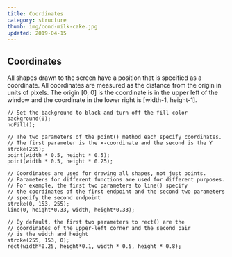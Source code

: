 ```yaml
---
title: Coordinates
category: structure
thumb: img/cond-milk-cake.jpg
updated: 2019-04-15
---
```


## Coordinates

All shapes drawn to the screen have a position that is specified as a coordinate. All coordinates are measured as the distance from the origin in units of pixels. The origin [0, 0] is the coordinate is in the upper left of the window and the coordinate in the lower right is [width-1, height-1].

```
// Set the background to black and turn off the fill color
background(0);
noFill();

// The two parameters of the point() method each specify coordinates.
// The first parameter is the x-coordinate and the second is the Y 
stroke(255);
point(width * 0.5, height * 0.5);
point(width * 0.5, height * 0.25); 

// Coordinates are used for drawing all shapes, not just points.
// Parameters for different functions are used for different purposes.
// For example, the first two parameters to line() specify 
// the coordinates of the first endpoint and the second two parameters 
// specify the second endpoint
stroke(0, 153, 255);
line(0, height*0.33, width, height*0.33);

// By default, the first two parameters to rect() are the 
// coordinates of the upper-left corner and the second pair
// is the width and height
stroke(255, 153, 0);
rect(width*0.25, height*0.1, width * 0.5, height * 0.8);
```
